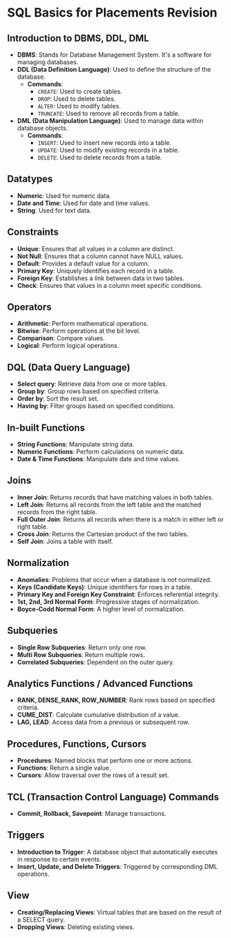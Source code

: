 # SQL Basics for Placements Revision

## Introduction to DBMS, DDL, DML
- **DBMS**: Stands for Database Management System. It's a software for managing databases.
- **DDL (Data Definition Language)**: Used to define the structure of the database.
  - **Commands**:
    - `CREATE`: Used to create tables.
    - `DROP`: Used to delete tables.
    - `ALTER`: Used to modify tables.
    - `TRUNCATE`: Used to remove all records from a table.
- **DML (Data Manipulation Language)**: Used to manage data within database objects.
  - **Commands**:
    - `INSERT`: Used to insert new records into a table.
    - `UPDATE`: Used to modify existing records in a table.
    - `DELETE`: Used to delete records from a table.

## Datatypes
- **Numeric**: Used for numeric data.
- **Date and Time**: Used for date and time values.
- **String**: Used for text data.

## Constraints
- **Unique**: Ensures that all values in a column are distinct.
- **Not Null**: Ensures that a column cannot have NULL values.
- **Default**: Provides a default value for a column.
- **Primary Key**: Uniquely identifies each record in a table.
- **Foreign Key**: Establishes a link between data in two tables.
- **Check**: Ensures that values in a column meet specific conditions.

## Operators
- **Arithmetic**: Perform mathematical operations.
- **Bitwise**: Perform operations at the bit level.
- **Comparison**: Compare values.
- **Logical**: Perform logical operations.

## DQL (Data Query Language)
- **Select query**: Retrieve data from one or more tables.
- **Group by**: Group rows based on specified criteria.
- **Order by**: Sort the result set.
- **Having by**: Filter groups based on specified conditions.

## In-built Functions
- **String Functions**: Manipulate string data.
- **Numeric Functions**: Perform calculations on numeric data.
- **Date & Time Functions**: Manipulate date and time values.

## Joins
- **Inner Join**: Returns records that have matching values in both tables.
- **Left Join**: Returns all records from the left table and the matched records from the right table.
- **Full Outer Join**: Returns all records when there is a match in either left or right table.
- **Cross Join**: Returns the Cartesian product of the two tables.
- **Self Join**: Joins a table with itself.

## Normalization
- **Anomalies**: Problems that occur when a database is not normalized.
- **Keys (Candidate Keys)**: Unique identifiers for rows in a table.
- **Primary Key and Foreign Key Constraint**: Enforces referential integrity.
- **1st, 2nd, 3rd Normal Form**: Progressive stages of normalization.
- **Boyce-Codd Normal Form**: A higher level of normalization.

## Subqueries
- **Single Row Subqueries**: Return only one row.
- **Multi Row Subqueries**: Return multiple rows.
- **Correlated Subqueries**: Dependent on the outer query.

## Analytics Functions / Advanced Functions
- **RANK, DENSE_RANK, ROW_NUMBER**: Rank rows based on specified criteria.
- **CUME_DIST**: Calculate cumulative distribution of a value.
- **LAG, LEAD**: Access data from a previous or subsequent row.

## Procedures, Functions, Cursors
- **Procedures**: Named blocks that perform one or more actions.
- **Functions**: Return a single value.
- **Cursors**: Allow traversal over the rows of a result set.

## TCL (Transaction Control Language) Commands
- **Commit, Rollback, Savepoint**: Manage transactions.

## Triggers
- **Introduction to Trigger**: A database object that automatically executes in response to certain events.
- **Insert, Update, and Delete Triggers**: Triggered by corresponding DML operations.

## View
- **Creating/Replacing Views**: Virtual tables that are based on the result of a SELECT query.
- **Dropping Views**: Deleting existing views.
